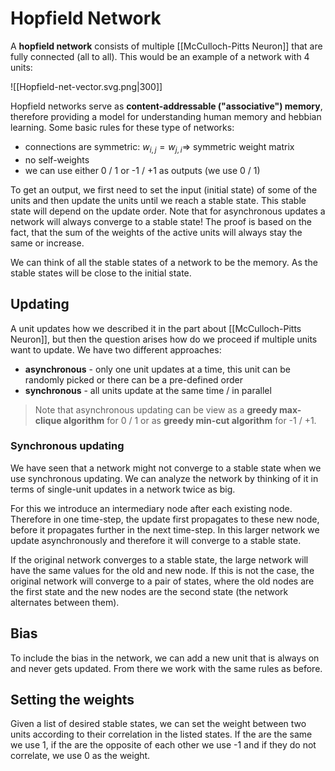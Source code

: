 # Hopfield Network
A **hopfield network** consists of multiple [[McCulloch-Pitts Neuron]] that are fully connected (all to all). This would be an example of a network with 4 units:

![[Hopfield-net-vector.svg.png|300]]

Hopfield networks serve as **content-addressable ("associative") memory**, therefore providing a model for understanding human memory and hebbian learning. Some basic rules for these type of networks:
- connections are symmetric: $w_{i,j} = w_{j,i} \Rightarrow$ symmetric weight matrix
- no self-weights
- we can use either 0 / 1 or -1 / +1 as outputs (we use 0 / 1)

To get an output, we first need to set the input (initial state) of some of the units and then update the units until we reach a stable state. This stable state will depend on the update order. Note that for asynchronous updates a network will always converge to a stable state! The proof is based on the fact, that the sum of the weights of the active units will always stay the same or increase. 

We can think of all the stable states of a network to be the memory. As the stable states will be close to the initial state.

## Updating
A unit updates how we described it in the part about [[McCulloch-Pitts Neuron]], but then the question arises how do we proceed if multiple units want to update. We have two different approaches:
- **asynchronous** - only one unit updates at a time, this unit can be randomly picked or there can be a pre-defined order
- **synchronous** - all units update at the same time / in parallel 

>Note that asynchronous updating can be view as a **greedy max-clique algorithm** for 0 / 1 or as **greedy min-cut algorithm** for -1 / +1.

### Synchronous updating
We have seen that a network might not converge to a stable state when we use synchronous updating. We can analyze the network by thinking of it in terms of single-unit updates in a network twice as big.

For this we introduce an intermediary node after each existing node. Therefore in one time-step, the update first propagates to these new node, before it propagates further in the next time-step. In this larger network we update asynchronously and therefore it will converge to a stable state. 

If the original network converges to a stable state, the large network will have the same values for the old and new node. If this is not the case, the original network will converge to a pair of states, where the old nodes are the first state and the new nodes are the second state (the network alternates between them).

## Bias
To include the bias in the network, we can add a new unit that is always on and never gets updated. From there we work with the same rules as before.

## Setting the weights
Given a list of desired stable states, we can set the weight between two units according to their correlation in the listed states. If the are the same we use 1, if the are the opposite of each other we use -1 and if they do not correlate, we use 0 as the weight.